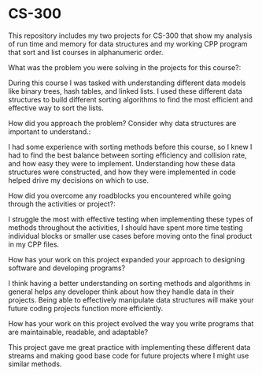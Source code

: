 # CS-300

This repository includes my two projects for CS-300 that show my analysis of run time and memory for data structures and my working CPP program that sort and list courses in alphanumeric order. 

What was the problem you were solving in the projects for this course?:

During this course I was tasked with understanding different data models like binary trees, hash tables, and linked lists. I used these different data structures to build different sorting algorithms to find the most efficient and effective way to sort the lists.

How did you approach the problem? Consider why data structures are important to understand.:

I had some experience with sorting methods before this course, so I knew I had to find the best balance between sorting efficiency and collision rate, and how easy they were to implement. Understanding how these data
structures were constructed, and how they were implemented in code helped drive my decisions on which to use. 

How did you overcome any roadblocks you encountered while going through the activities or project?:

I struggle the most with effective testing when implementing these types of methods throughout the activities, I should have spent more time testing individual blocks or smaller use cases before moving onto the final
product in my CPP files. 

How has your work on this project expanded your approach to designing software and developing programs?

I think having a better understanding on sorting methods and algorithms in general helps any developer think about how they handle data in their projects. Being able to effectively manipulate data structures 
will make your future coding projects function more efficiently.

How has your work on this project evolved the way you write programs that are maintainable, readable, and adaptable?

This project gave me great practice with implementing these different data streams and making good base code for future projects where I might use similar methods.
